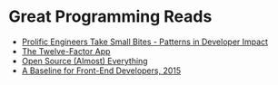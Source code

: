 # Great Programming Reads

- [Prolific Engineers Take Small Bites - Patterns in Developer Impact](https://blog.gitprime.com/check-in-frequency-and-codebase-impact-the-surprising-correlation/)
- [The Twelve-Factor App](http://12factor.net/)
- [Open Source (Almost) Everything](http://tom.preston-werner.com/2011/11/22/open-source-everything.html)
- [A Baseline for Front-End Developers, 2015](http://rmurphey.com/blog/2015/03/23/a-baseline-for-front-end-developers-2015)
